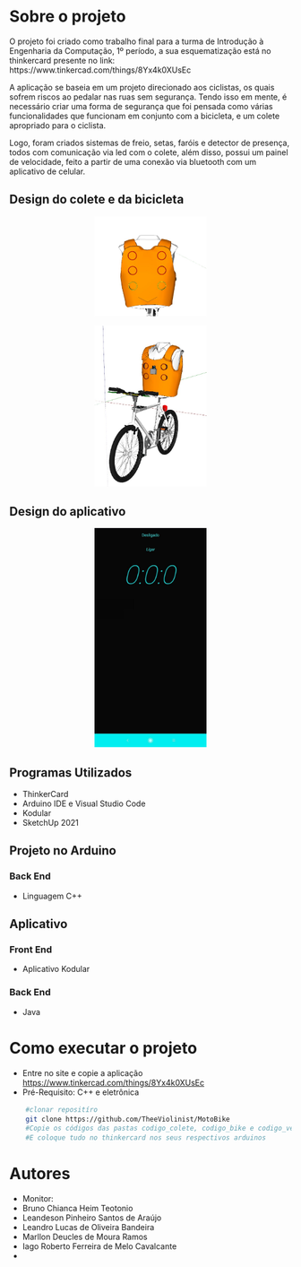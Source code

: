# Sobre o projeto

<p>O projeto foi criado como trabalho final para a turma de Introdução à Engenharia da Computação, 1º período, a sua esquematização está no thinkercard presente no link:  https://www.tinkercad.com/things/8Yx4k0XUsEc<p>

<p>A aplicação se baseia em um projeto direcionado aos ciclistas, os quais sofrem riscos ao pedalar nas ruas sem segurança. Tendo isso em mente, é necessário criar uma forma de segurança que foi pensada como várias funcionalidades que funcionam em conjunto com a bicicleta, e um colete apropriado para o ciclista.<p> 
<p>Logo, foram criados sistemas de freio, setas, faróis e detector de presença, todos com comunicação via led com o colete, além disso, possui um painel de velocidade, feito a partir de uma conexão via bluetooth com um aplicativo de celular.<p>

## Design do colete e da bicicleta
<p><div align ="center">
<img src = "https://github.com/TheeViolinist/MotoBike/blob/master/src/assets/to_readme/colete.jpeg"width = "200px"/>
</div><p>

<p><div align= "center">
<img src = "https://github.com/TheeViolinist/MotoBike/blob/master/src/assets/to_readme/bicicleta.jpeg"width = "200px"/>
</div><p>

## Design do aplicativo
<p> <div align = "center">
<img src = "https://github.com/TheeViolinist/MotoBike/blob/master/src/assets/to_readme/vel_interface.jpeg" width = "200px"/>
</div><p>

## Programas Utilizados
* ThinkerCard
* Arduino IDE e Visual Studio Code
* Kodular
* SketchUp 2021
## Projeto no Arduino 
### Back End
* Linguagem C++
## Aplicativo
### Front End
* Aplicativo Kodular
### Back End
* Java

# Como executar o projeto
* Entre no site e copie a aplicação https://www.tinkercad.com/things/8Yx4k0XUsEc
* Pré-Requisito: C++ e eletrônica

```bash
	#clonar repositíro
	git clone https://github.com/TheeViolinist/MotoBike
	#Copie os códigos das pastas codigo_colete, codigo_bike e codigo_vel
	#E coloque tudo no thinkercard nos seus respectivos arduinos

```
# Autores
* Monitor:
* Bruno Chianca Heim Teotonio
* Leandeson Pinheiro Santos de Araújo
* Leandro Lucas de Oliveira Bandeira
* Marllon Deucles de Moura Ramos
* Iago Roberto Ferreira de Melo Cavalcante
* 


